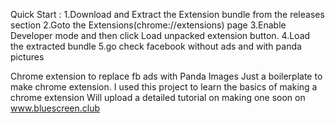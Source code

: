 Quick Start :
1.Download and Extract the Extension bundle from the releases section
2.Goto the Extensions(chrome://extensions) page
3.Enable Developer mode and then click Load unpacked extension button.
4.Load the extracted bundle 
5.go check facebook without ads and with panda pictures 

Chrome extension to replace fb ads with Panda Images
Just a boilerplate to make chrome extension.
I used this project to learn the basics of making a chrome extension
Will upload a detailed tutorial on making one soon on
www.bluescreen.club
